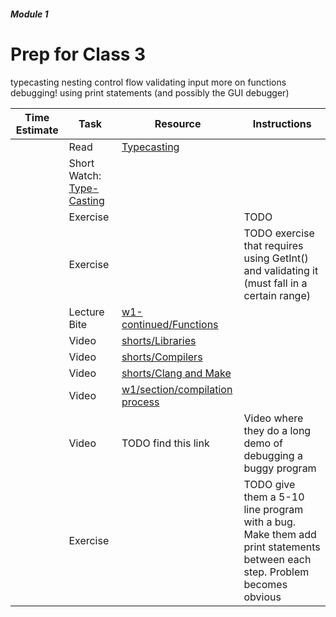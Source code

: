 ##### Module 1

# Prep for Class 3

typecasting
nesting control flow
validating input
more on functions
debugging! using print statements (and possibly the GUI debugger)


| Time Estimate  | Task | Resource| Instructions |
|----------------|------|---------|--------------|
|| Read | [Typecasting](../resources/typecasting)
|| Short Watch: [Type-Casting]()
|| Exercise | | TODO
|| Exercise | | TODO exercise that requires using GetInt() and validating it (must fall in a certain range)
|| Lecture Bite | [w1-continued/Functions](http://cdn.cs50.net/2015/fall/lectures/1/f/notes1f/notes1f.html#functions_and_arguments) | |
|| Video | [shorts/Libraries](https://youtu.be/ED7QtgXDShY?list=PLhQjrBD2T381NKQHUCTezeyCYzbnN4GjC) |
|| Video | [shorts/Compilers]() 
|| Video | [shorts/Clang and Make](https://youtu.be/U3zCxnj2w8M?list=PLhQjrBD2T381NKQHUCTezeyCYzbnN4GjC)
|| Video | [w1/section/compilation process](https://youtu.be/XRvvitgap5Y?t=2549)
|| Video | TODO find this link | Video where they do a long demo of debugging a buggy program
|| Exercise |  |  TODO give them a 5-10 line program with a bug. Make them add print statements between each step. Problem becomes obvious
